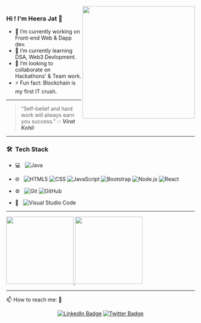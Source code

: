  <img align="right" src="https://media.giphy.com/media/L1R1tvI9svkIWwpVYr/giphy.gif" width="300"/>

### Hi ! I'm Heera Jat 👋


- 🔭 I’m currently working on Front-end Web & Dapp dev.
- 🌱 I’m currently learning DSA, Web3 Devlopment.
- 👯 I’m looking to collaborate on Hackathons' & Team work. 
- ⚡ Fun fact: Blockchain is my first IT crush. 

 
 

---
> "Self-belief and hard work will always earn you success." :- ***Virat Kohli***

---
<h3> 🛠 &nbsp;Tech Stack</h3>

- 💻 &nbsp;
  ![Java](https://img.shields.io/badge/-Java-333333?style=flat&logo=Java&logoColor=007396)
 
 
- 🌐 &nbsp;
  ![HTML5](https://img.shields.io/badge/-HTML5-333333?style=flat&logo=HTML5)
  ![CSS](https://img.shields.io/badge/-CSS-333333?style=flat&logo=CSS3&logoColor=1572B6)
  ![JavaScript](https://img.shields.io/badge/-JavaScript-333333?style=flat&logo=javascript)
  ![Bootstrap](https://img.shields.io/badge/-Bootstrap-333333?style=flat&logo=bootstrap&logoColor=563D7C)
  ![Node.js](https://img.shields.io/badge/-Node.js-333333?style=flat&logo=node.js)
  ![React](https://img.shields.io/badge/-React-333333?style=flat&logo=react)

- ⚙️ &nbsp;
  ![Git](https://img.shields.io/badge/-Git-333333?style=flat&logo=git)
  ![GitHub](https://img.shields.io/badge/-GitHub-333333?style=flat&logo=github)
  
- 🔧 &nbsp;
  ![Visual Studio Code](https://img.shields.io/badge/-Visual%20Studio%20Code-333333?style=flat&logo=visual-studio-code&logoColor=007ACC)
  

---
<div>
 <a href="https://github.com/Heera-Jat">
  <img height="180em" src="https://github-readme-stats.vercel.app/api?username=Heera-Jat&theme=buefy&show_icons=true" />
  <img height="180em" src="https://github-readme-stats.vercel.app/api/top-langs/?username=Heera-Jat&theme=buefy&layout=compact" />
</a>
</div>

---

 📫 How to reach me: 🔗 <div id="badges" align="center"> <a href="https://www.linkedin.com/in/heera-jat/"><img src="https://img.shields.io/badge/LinkedIn-blue?style=for-the-badge&logo=linkedin&logoColor=white" alt="LinkedIn Badge"/></a>
  <a href="https://twitter.com/0xHeera?s=20"><img src="https://img.shields.io/badge/Twitter-blue?style=for-the-badge&logo=twitter&logoColor=white" alt="Twitter Badge"/></div></a>



<!-- ### :fire: My Stats :
[![Top Langs](https://github-readme-stats.vercel.app/api/top-langs/?username=Heera-Jat)](https://github.com/anuraghazra/github-readme-stats)

[![GitHub Streak](https://streak-stats.demolab.com/?user=Heera-Jat)](https://git.io/streak-stats) 
[![Readme Quotes](https://quotes-github-readme.vercel.app/api?type=horizontal)](https://github.com/piyushsuthar/github-readme-quotes) 
![Snake animation](https://github.com/thepiyushmalhotra/thepiyushmalhotra/blob/output/github-contribution-grid-snake.svg)
-->
###

